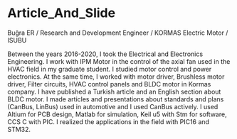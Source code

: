 # Article_And_Slide


Buğra ER / Research and Development Engineer / KORMAS Electric Motor / ISUBU

Between the years 2016-2020, I took the Electrical and Electronics Engineering. I work with IPM Motor in the control of the axial fan used in the HVAC field in my graduate student. I studied motor control and power electronics. At the same time, I worked with motor driver, Brushless motor driver, Filter circuits, HVAC control panels and BLDC motor in Kormas company. I have published a Turkish article and an English section about BLDC motor. I made articles and presentations about standards and plans (CanBus, LinBus) used in automotive and I used CanBus actively. I used Altium for PCB design, Matlab for simulation, Keil u5 with Stm for software, CCS C with PIC. I realized the applications in the field with PIC16 and STM32.

